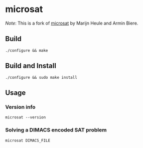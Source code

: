# microsat

*Note*: This is a fork of [microsat](https://github.com/marijnheule/microsat) by Marijn Heule and Armin Biere.

## Build

	./configure && make

## Build and Install

	./configure && sudo make install

## Usage
### Version info

	microsat --version

### Solving a DIMACS encoded SAT problem
	microsat DIMACS_FILE
